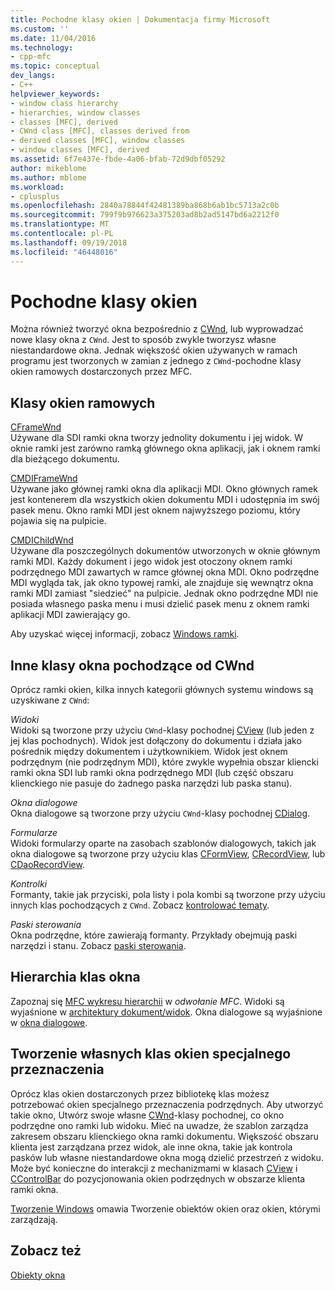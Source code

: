 ```yaml
---
title: Pochodne klasy okien | Dokumentacja firmy Microsoft
ms.custom: ''
ms.date: 11/04/2016
ms.technology:
- cpp-mfc
ms.topic: conceptual
dev_langs:
- C++
helpviewer_keywords:
- window class hierarchy
- hierarchies, window classes
- classes [MFC], derived
- CWnd class [MFC], classes derived from
- derived classes [MFC], window classes
- window classes [MFC], derived
ms.assetid: 6f7e437e-fbde-4a06-bfab-72d9dbf05292
author: mikeblome
ms.author: mblome
ms.workload:
- cplusplus
ms.openlocfilehash: 2840a78844f42481389ba868b6ab1bc5713a2c0b
ms.sourcegitcommit: 799f9b976623a375203ad8b2ad5147bd6a2212f0
ms.translationtype: MT
ms.contentlocale: pl-PL
ms.lasthandoff: 09/19/2018
ms.locfileid: "46448016"
---
```

# <a name="derived-window-classes"></a>Pochodne klasy okien

Można również tworzyć okna bezpośrednio z [CWnd](../mfc/reference/cwnd-class.md), lub wyprowadzać nowe klasy okna z `CWnd`. Jest to sposób zwykle tworzysz własne niestandardowe okna. Jednak większość okien używanych w ramach programu jest tworzonych w zamian z jednego z `CWnd`-pochodne klasy okien ramowych dostarczonych przez MFC.

## <a name="frame-window-classes"></a>Klasy okien ramowych

[CFrameWnd](../mfc/reference/cframewnd-class.md)<br/>
Używane dla SDI ramki okna tworzy jednolity dokumentu i jej widok. W oknie ramki jest zarówno ramką głównego okna aplikacji, jak i oknem ramki dla bieżącego dokumentu.

[CMDIFrameWnd](../mfc/reference/cmdiframewnd-class.md)<br/>
Używane jako głównej ramki okna dla aplikacji MDI. Okno głównych ramek jest kontenerem dla wszystkich okien dokumentu MDI i udostępnia im swój pasek menu. Okno ramki MDI jest oknem najwyższego poziomu, który pojawia się na pulpicie.

[CMDIChildWnd](../mfc/reference/cmdichildwnd-class.md)<br/>
Używane dla poszczególnych dokumentów utworzonych w oknie głównym ramki MDI. Każdy dokument i jego widok jest otoczony oknem ramki podrzędnego MDI zawartych w ramce głównej okna MDI. Okno podrzędne MDI wygląda tak, jak okno typowej ramki, ale znajduje się wewnątrz okna ramki MDI zamiast "siedzieć" na pulpicie. Jednak okno podrzędne MDI nie posiada własnego paska menu i musi dzielić pasek menu z oknem ramki aplikacji MDI zawierający go.

Aby uzyskać więcej informacji, zobacz [Windows ramki](../mfc/frame-windows.md).

## <a name="other-window-classes-derived-from-cwnd"></a>Inne klasy okna pochodzące od CWnd

Oprócz ramki okien, kilka innych kategorii głównych systemu windows są uzyskiwane z `CWnd`:

*Widoki*<br/>
Widoki są tworzone przy użyciu `CWnd`-klasy pochodnej [CView](../mfc/reference/cview-class.md) (lub jeden z jej klas pochodnych). Widok jest dołączony do dokumentu i działa jako pośrednik między dokumentem i użytkownikiem. Widok jest oknem podrzędnym (nie podrzędnym MDI), które zwykle wypełnia obszar kliencki ramki okna SDI lub ramki okna podrzędnego MDI (lub część obszaru klienckiego nie pasuje do żadnego paska narzędzi lub paska stanu).

*Okna dialogowe*<br/>
Okna dialogowe są tworzone przy użyciu `CWnd`-klasy pochodnej [CDialog](../mfc/reference/cdialog-class.md).

*Formularze*<br/>
Widoki formularzy oparte na zasobach szablonów dialogowych, takich jak okna dialogowe są tworzone przy użyciu klas [CFormView](../mfc/reference/cformview-class.md), [CRecordView](../mfc/reference/crecordview-class.md), lub [CDaoRecordView](../mfc/reference/cdaorecordview-class.md).

*Kontrolki*<br/>
Formanty, takie jak przyciski, pola listy i pola kombi są tworzone przy użyciu innych klas pochodzących z `CWnd`. Zobacz [kontrolować tematy](../mfc/controls-mfc.md).

*Paski sterowania*<br/>
Okna podrzędne, które zawierają formanty. Przykłady obejmują paski narzędzi i stanu. Zobacz [paski sterowania](../mfc/control-bars.md).

## <a name="window-class-hierarchy"></a>Hierarchia klas okna

Zapoznaj się [MFC wykresu hierarchii](../mfc/hierarchy-chart.md) w *odwołanie MFC*. Widoki są wyjaśnione w [architektury dokument/widok](../mfc/document-view-architecture.md). Okna dialogowe są wyjaśnione w [okna dialogowe](../mfc/dialog-boxes.md).

## <a name="creating-your-own-special-purpose-window-classes"></a>Tworzenie własnych klas okien specjalnego przeznaczenia

Oprócz klas okien dostarczonych przez bibliotekę klas możesz potrzebować okien specjalnego przeznaczenia podrzędnych. Aby utworzyć takie okno, Utwórz swoje własne [CWnd](../mfc/reference/cwnd-class.md)-klasy pochodnej, co okno podrzędne ono ramki lub widoku. Mieć na uwadze, że szablon zarządza zakresem obszaru klienckiego okna ramki dokumentu. Większość obszaru klienta jest zarządzana przez widok, ale inne okna, takie jak kontrola pasków lub własne niestandardowe okna mogą dzielić przestrzeń z widoku. Może być konieczne do interakcji z mechanizmami w klasach [CView](../mfc/reference/cview-class.md) i [CControlBar](../mfc/reference/ccontrolbar-class.md) do pozycjonowania okien podrzędnych w obszarze klienta ramki okna.

[Tworzenie Windows](../mfc/creating-windows.md) omawia Tworzenie obiektów okien oraz okien, którymi zarządzają.

## <a name="see-also"></a>Zobacz też

[Obiekty okna](../mfc/window-objects.md)

